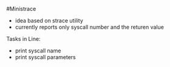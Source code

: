 #Ministrace
- idea based on strace utility
- currently reports only syscall number and the returen value


Tasks in Line:
- print syscall name
- print syscall parameters
